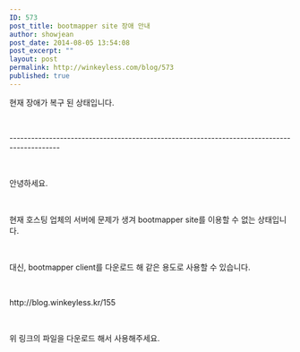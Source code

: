```yaml
---
ID: 573
post_title: bootmapper site 장애 안내
author: showjean
post_date: 2014-08-05 13:54:08
post_excerpt: ""
layout: post
permalink: http://winkeyless.com/blog/573
published: true
---
```

<p>현재 장애가 복구 된 상태입니다.</p><p><br /></p><p>--------------------------------------------------------------------------------------------</p><p><br /></p><p>안녕하세요.&nbsp;</p><p><br /></p><p>현재 호스팅 업체의 서버에 문제가 생겨 bootmapper site를 이용할 수 없는 상태입니다.</p><p><br /></p><p>대신, bootmapper client를 다운로드 해 같은 용도로 사용할 수 있습니다.</p><p><br /></p><p>http://blog.winkeyless.kr/155</p><p><br /></p><p>위 링크의 파일을 다운로드 해서 사용해주세요.</p>